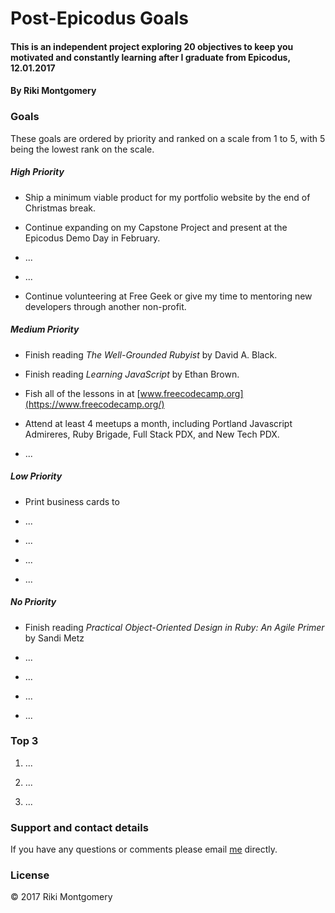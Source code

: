 # Post-Epicodus Goals

#### This is an independent project exploring 20 objectives to keep you motivated and constantly learning after I graduate from Epicodus, 12.01.2017

#### By Riki Montgomery

### Goals

These goals are ordered by priority and ranked on a scale from 1 to 5, with 5 being the lowest rank on the scale.

##### High Priority

* Ship a minimum viable product for my portfolio website by the end of Christmas break.

* Continue expanding on my Capstone Project and present at the Epicodus Demo Day in February.

* ...

* ...

* Continue volunteering at Free Geek or give my time to mentoring new developers through another non-profit.

##### Medium Priority

* Finish reading *The Well-Grounded Rubyist* by David A. Black.

* Finish reading *Learning JavaScript* by Ethan Brown.

* Fish all of the lessons in at [www.freecodecamp.org](https://www.freecodecamp.org/)

* Attend at least 4 meetups a month, including Portland Javascript Admireres, Ruby Brigade, Full Stack PDX, and New Tech PDX.

* ...

##### Low Priority

* Print business cards to

* ...

* ...

* ...

* ...

##### No Priority

* Finish reading *Practical Object-Oriented Design in Ruby: An Agile Primer* by Sandi Metz

* ...

* ...

* ...

* ...

### Top 3

1. ...

2. ...

3. ...

### Support and contact details

If you have any questions or comments please email [me](mostriki820@gmail.com) directly.

### License

© 2017 Riki Montgomery
